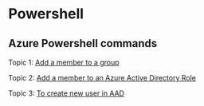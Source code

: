 # Powershell
## Azure Powershell commands

Topic 1: 
[Add a member to a group](https://github.com/goutamir007/Powershell/blob/main/AAD%20member%20to%20group.ps1)

Topic 2: 
[Add a member to an Azure Active Directory Role](https://github.com/goutamir007/Powershell/blob/main/AAD%20role%20assignment.ps1)

Topic 3:
[To create new user in AAD](https://github.com/goutamir007/Powershell/blob/main/AAD%20user.ps1)
